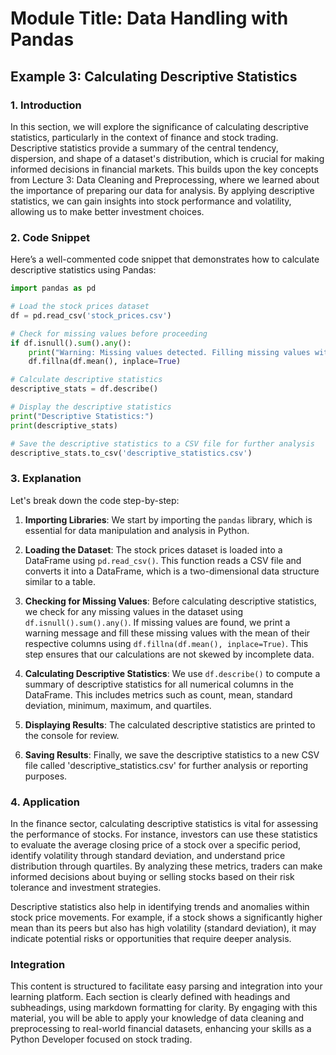 # Module Title: Data Handling with Pandas

## Example 3: Calculating Descriptive Statistics

### 1. Introduction
In this section, we will explore the significance of calculating descriptive statistics, particularly in the context of finance and stock trading. Descriptive statistics provide a summary of the central tendency, dispersion, and shape of a dataset's distribution, which is crucial for making informed decisions in financial markets. This builds upon the key concepts from Lecture 3: Data Cleaning and Preprocessing, where we learned about the importance of preparing our data for analysis. By applying descriptive statistics, we can gain insights into stock performance and volatility, allowing us to make better investment choices.

### 2. Code Snippet
Here’s a well-commented code snippet that demonstrates how to calculate descriptive statistics using Pandas:

```python
import pandas as pd

# Load the stock prices dataset
df = pd.read_csv('stock_prices.csv')

# Check for missing values before proceeding
if df.isnull().sum().any():
    print("Warning: Missing values detected. Filling missing values with mean.")
    df.fillna(df.mean(), inplace=True)

# Calculate descriptive statistics
descriptive_stats = df.describe()

# Display the descriptive statistics
print("Descriptive Statistics:")
print(descriptive_stats)

# Save the descriptive statistics to a CSV file for further analysis
descriptive_stats.to_csv('descriptive_statistics.csv')
```

### 3. Explanation
Let's break down the code step-by-step:

1. **Importing Libraries**: We start by importing the `pandas` library, which is essential for data manipulation and analysis in Python.

2. **Loading the Dataset**: The stock prices dataset is loaded into a DataFrame using `pd.read_csv()`. This function reads a CSV file and converts it into a DataFrame, which is a two-dimensional data structure similar to a table.

3. **Checking for Missing Values**: Before calculating descriptive statistics, we check for any missing values in the dataset using `df.isnull().sum().any()`. If missing values are found, we print a warning message and fill these missing values with the mean of their respective columns using `df.fillna(df.mean(), inplace=True)`. This step ensures that our calculations are not skewed by incomplete data.

4. **Calculating Descriptive Statistics**: We use `df.describe()` to compute a summary of descriptive statistics for all numerical columns in the DataFrame. This includes metrics such as count, mean, standard deviation, minimum, maximum, and quartiles.

5. **Displaying Results**: The calculated descriptive statistics are printed to the console for review.

6. **Saving Results**: Finally, we save the descriptive statistics to a new CSV file called 'descriptive_statistics.csv' for further analysis or reporting purposes.

### 4. Application
In the finance sector, calculating descriptive statistics is vital for assessing the performance of stocks. For instance, investors can use these statistics to evaluate the average closing price of a stock over a specific period, identify volatility through standard deviation, and understand price distribution through quartiles. By analyzing these metrics, traders can make informed decisions about buying or selling stocks based on their risk tolerance and investment strategies.

Descriptive statistics also help in identifying trends and anomalies within stock price movements. For example, if a stock shows a significantly higher mean than its peers but also has high volatility (standard deviation), it may indicate potential risks or opportunities that require deeper analysis.

### Integration
This content is structured to facilitate easy parsing and integration into your learning platform. Each section is clearly defined with headings and subheadings, using markdown formatting for clarity. By engaging with this material, you will be able to apply your knowledge of data cleaning and preprocessing to real-world financial datasets, enhancing your skills as a Python Developer focused on stock trading.